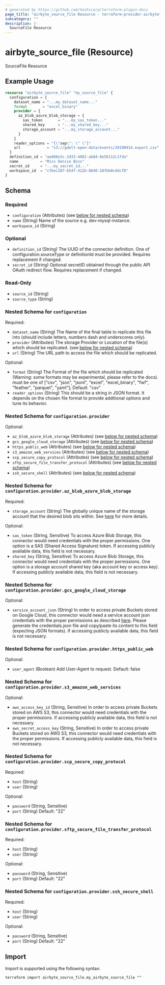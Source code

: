 ```yaml
---
# generated by https://github.com/hashicorp/terraform-plugin-docs
page_title: "airbyte_source_file Resource - terraform-provider-airbyte"
subcategory: ""
description: |-
  SourceFile Resource
---
```


# airbyte_source_file (Resource)

SourceFile Resource

## Example Usage

```terraform
resource "airbyte_source_file" "my_source_file" {
  configuration = {
    dataset_name = "...my_dataset_name..."
    format       = "excel_binary"
    provider = {
      az_blob_azure_blob_storage = {
        sas_token       = "...my_sas_token..."
        shared_key      = "...my_shared_key..."
        storage_account = "...my_storage_account..."
      }
    }
    reader_options = "{\"sep\": \" \"}"
    url            = "s3://gdelt-open-data/events/20190914.export.csv"
  }
  definition_id = "ae086e3c-2d33-4082-ab84-0e56112c1fda"
  name          = "Miss Denise Bins"
  secret_id     = "...my_secret_id..."
  workspace_id  = "cfbec287-654f-412b-8840-28fbb0cddcf8"
}
```

<!-- schema generated by tfplugindocs -->
## Schema

### Required

- `configuration` (Attributes) (see [below for nested schema](#nestedatt--configuration))
- `name` (String) Name of the source e.g. dev-mysql-instance.
- `workspace_id` (String)

### Optional

- `definition_id` (String) The UUID of the connector definition. One of configuration.sourceType or definitionId must be provided. Requires replacement if changed.
- `secret_id` (String) Optional secretID obtained through the public API OAuth redirect flow. Requires replacement if changed.

### Read-Only

- `source_id` (String)
- `source_type` (String)

<a id="nestedatt--configuration"></a>
### Nested Schema for `configuration`

Required:

- `dataset_name` (String) The Name of the final table to replicate this file into (should include letters, numbers dash and underscores only).
- `provider` (Attributes) The storage Provider or Location of the file(s) which should be replicated. (see [below for nested schema](#nestedatt--configuration--provider))
- `url` (String) The URL path to access the file which should be replicated.

Optional:

- `format` (String) The Format of the file which should be replicated (Warning: some formats may be experimental, please refer to the docs). must be one of ["csv", "json", "jsonl", "excel", "excel_binary", "fwf", "feather", "parquet", "yaml"]; Default: "csv"
- `reader_options` (String) This should be a string in JSON format. It depends on the chosen file format to provide additional options and tune its behavior.

<a id="nestedatt--configuration--provider"></a>
### Nested Schema for `configuration.provider`

Optional:

- `az_blob_azure_blob_storage` (Attributes) (see [below for nested schema](#nestedatt--configuration--provider--az_blob_azure_blob_storage))
- `gcs_google_cloud_storage` (Attributes) (see [below for nested schema](#nestedatt--configuration--provider--gcs_google_cloud_storage))
- `https_public_web` (Attributes) (see [below for nested schema](#nestedatt--configuration--provider--https_public_web))
- `s3_amazon_web_services` (Attributes) (see [below for nested schema](#nestedatt--configuration--provider--s3_amazon_web_services))
- `scp_secure_copy_protocol` (Attributes) (see [below for nested schema](#nestedatt--configuration--provider--scp_secure_copy_protocol))
- `sftp_secure_file_transfer_protocol` (Attributes) (see [below for nested schema](#nestedatt--configuration--provider--sftp_secure_file_transfer_protocol))
- `ssh_secure_shell` (Attributes) (see [below for nested schema](#nestedatt--configuration--provider--ssh_secure_shell))

<a id="nestedatt--configuration--provider--az_blob_azure_blob_storage"></a>
### Nested Schema for `configuration.provider.az_blob_azure_blob_storage`

Required:

- `storage_account` (String) The globally unique name of the storage account that the desired blob sits within. See <a href="https://docs.microsoft.com/en-us/azure/storage/common/storage-account-overview" target="_blank">here</a> for more details.

Optional:

- `sas_token` (String, Sensitive) To access Azure Blob Storage, this connector would need credentials with the proper permissions. One option is a SAS (Shared Access Signature) token. If accessing publicly available data, this field is not necessary.
- `shared_key` (String, Sensitive) To access Azure Blob Storage, this connector would need credentials with the proper permissions. One option is a storage account shared key (aka account key or access key). If accessing publicly available data, this field is not necessary.


<a id="nestedatt--configuration--provider--gcs_google_cloud_storage"></a>
### Nested Schema for `configuration.provider.gcs_google_cloud_storage`

Optional:

- `service_account_json` (String) In order to access private Buckets stored on Google Cloud, this connector would need a service account json credentials with the proper permissions as described <a href="https://cloud.google.com/iam/docs/service-accounts" target="_blank">here</a>. Please generate the credentials.json file and copy/paste its content to this field (expecting JSON formats). If accessing publicly available data, this field is not necessary.


<a id="nestedatt--configuration--provider--https_public_web"></a>
### Nested Schema for `configuration.provider.https_public_web`

Optional:

- `user_agent` (Boolean) Add User-Agent to request. Default: false


<a id="nestedatt--configuration--provider--s3_amazon_web_services"></a>
### Nested Schema for `configuration.provider.s3_amazon_web_services`

Optional:

- `aws_access_key_id` (String, Sensitive) In order to access private Buckets stored on AWS S3, this connector would need credentials with the proper permissions. If accessing publicly available data, this field is not necessary.
- `aws_secret_access_key` (String, Sensitive) In order to access private Buckets stored on AWS S3, this connector would need credentials with the proper permissions. If accessing publicly available data, this field is not necessary.


<a id="nestedatt--configuration--provider--scp_secure_copy_protocol"></a>
### Nested Schema for `configuration.provider.scp_secure_copy_protocol`

Required:

- `host` (String)
- `user` (String)

Optional:

- `password` (String, Sensitive)
- `port` (String) Default: "22"


<a id="nestedatt--configuration--provider--sftp_secure_file_transfer_protocol"></a>
### Nested Schema for `configuration.provider.sftp_secure_file_transfer_protocol`

Required:

- `host` (String)
- `user` (String)

Optional:

- `password` (String, Sensitive)
- `port` (String) Default: "22"


<a id="nestedatt--configuration--provider--ssh_secure_shell"></a>
### Nested Schema for `configuration.provider.ssh_secure_shell`

Required:

- `host` (String)
- `user` (String)

Optional:

- `password` (String, Sensitive)
- `port` (String) Default: "22"

## Import

Import is supported using the following syntax:

```shell
terraform import airbyte_source_file.my_airbyte_source_file ""
```
